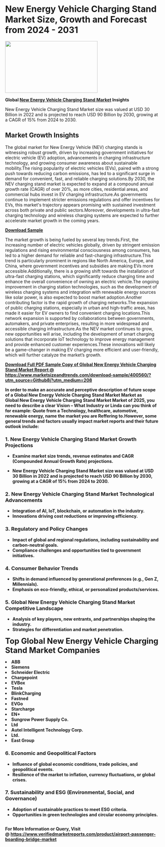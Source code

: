 <H1>New Energy Vehicle Charging Stand Market Size, Growth and Forecast from 2024 - 2031</H1><img class="aligncenter size-medium wp-image-584254" src="https://thirdeyenews.in/wp-content/uploads/2024/09/Global-Market-Research-300x168.jpeg" alt="" width="300" height="168" /><p><strong>Global&nbsp;<a href="https://www.marketsizeandtrends.com/download-sample/400560/?utm_source=Github8j?utm_medium=208">New Energy Vehicle Charging Stand Market</a> Insights</strong></p><p>New Energy Vehicle Charging Stand Market size was valued at USD 30 Billion in 2022 and is projected to reach USD 90 Billion by 2030, growing at a CAGR of 15% from 2024 to 2030.</p><p><h2>Market Growth Insights</h2> <p>The global market for New Energy Vehicle (NEV) charging stands is witnessing robust growth, driven by increasing government initiatives for electric vehicle (EV) adoption, advancements in charging infrastructure technology, and growing consumer awareness about sustainable mobility.The rising popularity of electric vehicles (EVs), paired with a strong push towards reducing carbon emissions, has led to a significant surge in demand for convenient, fast, and reliable charging solutions.By 2030, the NEV charging stand market is expected to expand at a compound annual growth rate (CAGR) of over 20%, as more cities, residential areas, and commercial hubs invest in EV charging infrastructure.As governments continue to implement stricter emissions regulations and offer incentives for EVs, this market's trajectory appears promising with sustained investment across both private and public sectors.Moreover, developments in ultra-fast charging technology and wireless charging systems are expected to further accelerate market growth in the coming years.</p> <p><strong><a href="#">Download Sample</a></strong></p> <p>The market growth is being fueled by several key trends.First, the increasing number of electric vehicles globally, driven by stringent emission regulations and rising environmental consciousness among consumers, has led to a higher demand for reliable and fast-charging infrastructure.This trend is particularly prominent in regions like North America, Europe, and China, where government incentives and subsidies are making EVs more accessible.Additionally, there is a growing shift towards the installation of ultra-fast charging stations, which significantly reduce charging time and enhance the overall convenience of owning an electric vehicle.The ongoing improvement in charging station technologies, such as the development of wireless charging systems and integration with renewable energy sources like solar power, is also expected to boost market adoption.Another contributing factor is the rapid growth of charging networks.The expansion of public charging stations, especially in urban and high-traffic areas, has made it easier for EV owners to find convenient charging locations.This network expansion is supported by collaborations between governments, automakers, and private enterprises, resulting in more widespread and accessible charging infrastructure.As the NEV market continues to grow, new opportunities will arise, including the development of smart charging solutions that incorporate IoT technology to improve energy management and provide enhanced customer experiences.These innovations will likely be a game-changer in making EV charging more efficient and user-friendly, which will further catalyze the market’s growth.<p><strong><a href="#"></p><p><span class=""><strong>Download Full PDF Sample Copy of Global New Energy Vehicle Charging Stand Market Report</strong> @ <a href="https://www.marketsizeandtrends.com/download-sample/400560/?utm_source=Github8j?utm_medium=208" target="_blank">https://www.marketsizeandtrends.com/download-sample/400560/?utm_source=Github8j?utm_medium=208</a></span></p><p>In order to make an accurate and perceptive description of future scope of a Global&nbsp;New Energy Vehicle Charging Stand Market Market as Global&nbsp;New Energy Vehicle Charging Stand Market Market of 2025, you need to describe a clear Vision &ndash; What Industry or Linda can you think of for example: Quote from a Technology, healthcare, automotive, renewable energy, name the market you are Reffering to.However, some general trends and factors usually impact market reports and their future outlook include:</p><h3>1.&nbsp;<strong>New Energy Vehicle Charging Stand Market Growth Projections</strong></h3><ul><li>Examine market size trends, revenue estimates and CAGR (Compounded Annual Growth Rate) projections.</li><li><p>New Energy Vehicle Charging Stand Market size was valued at USD 30 Billion in 2022 and is projected to reach USD 90 Billion by 2030, growing at a CAGR of 15% from 2024 to 2030.</p></li></ul><h3>2.&nbsp;<strong>New Energy Vehicle Charging Stand Market Technological Advancements</strong></h3><ul><li>Integration of AI, IoT, blockchain, or automation in the industry.</li><li>Innovations driving cost reductions or improving efficiency.</li></ul><h3>3.&nbsp;<strong>Regulatory and Policy Changes</strong></h3><ul><li>Impact of global and regional regulations, including sustainability and carbon-neutral goals.</li><li>Compliance challenges and opportunities tied to government initiatives.</li></ul><h3>4.&nbsp;<strong>Consumer Behavior Trends</strong></h3><ul><li>Shifts in demand influenced by generational preferences (e.g., Gen Z, Millennials).</li><li>Emphasis on eco-friendly, ethical, or personalized products/services.</li></ul><h3>5.&nbsp;<strong>Global New Energy Vehicle Charging Stand Market Competitive Landscape</strong></h3><ul><li>Analysis of key players, new entrants, and partnerships shaping the industry.</li><li>Strategies for differentiation and market penetration.</li></ul><p data-pm-slice="1 1 []"><span style="color: inherit; font-family: inherit; font-size: 25px;">Top Global New Energy Vehicle Charging Stand Market Companies</span></p><div class="" data-test-id=""><p><li>ABB</li><li> Siemens</li><li> Schneider Electric</li><li> Chargepoint</li><li> EVBox</li><li> Tesla</li><li> BlinkCharging</li><li> Fastned</li><li> EVGo</li><li> Starcharge</li><li> EN+</li><li> Sungrow Power Supply Co.</li><li>Ltd</li><li> Autel Intelligent Technology Corp.</li><li> Ltd.</li><li> East Group</li></p></div><h3>6.&nbsp;<strong>Economic and Geopolitical Factors</strong></h3><ul><li>Influence of global economic conditions, trade policies, and geopolitical events.</li><li>Resilience of the market to inflation, currency fluctuations, or global crises.</li></ul><h3>7.&nbsp;<strong>Sustainability and ESG (Environmental, Social, and Governance)</strong></h3><ul><li>Adoption of sustainable practices to meet ESG criteria.</li><li>Opportunities in green technologies and circular economy principles.</li></ul><h2><strong style="font-size: 14px;">For More Information or Query, Visit @&nbsp;</strong><a style="background-color: #ffffff; font-size: 14px;" href="https://www.marketsizeandtrends.com/report/new-energy-vehicle-charging-stand-market/" target="_blank">https://www.verifiedmarketreports.com/product/airport-passenger-boarding-bridge-market</a></h2>